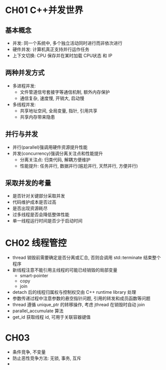 # CH01 C++并发世界
## 基本概念
- 并发: 同一个系统中, 多个独立活动同时进行而非依次进行 
- 硬件并发: 计算机真正支持并行运作任务
- 上下文切换: CPU 保存并在某时加载 CPU状态 和 IP

## 两种并发方式
- 多进程并发:
  - 文件管道信号套接字等通信机制, 额外内存保护
  - 通信复杂, 速度慢, 开销大, 启动慢
- 多线程并发:
  - 共享地址空间, 全局变量, 指针, 引用共享
  - 共享内存带来隐患
 
## 并行与并发
- 并行(parallel)强调用硬件资源提升性能
- 并发(concurrency)强调分离关注点和性能提升
  - 分离关注点: 归类代码, 解耦方便维护
  - 性能提升: 任务并行, 数据并行(尴尬并行, 天然并行, 方便并行)

## 采取并发的考量
- 是否针对关键部分采取并发
- 代码维护成本是否过高
- 是否出现资源耗尽
- 过多线程是否会降低整体性能
- 单一线程运行时间是否少于启动时间

# CH02 线程管控
- thread 销毁前需要确定是否分离或汇合, 否则会调用 std::terminate 结束整个程序
- 新线程注意不能引用主线程的可能已经销毁的局部变量
  - smart-pointer
  - copy
  - join
- detach 后的线程归属权与控制权交由 C++ runtime library 处理
- 参数传递过程中注意参数的悬空指针问题, 引用的转发和成员函数等问题
- thread 遵循 unique_ptr 的转移操作, 考虑 jthread 在销毁时自动 join
- parallel_accumulate 算法
- get_id 获取线程 id, 可用于关联容器键值

# CH03 
- 条件竞争, 不变量
- 防止恶性竞争方法: 无锁, 事务, 互斥
-  